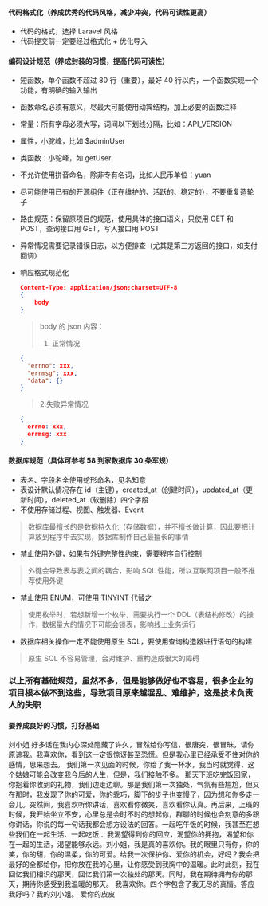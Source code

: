 #### 代码格式化（养成优秀的代码风格，减少冲突，代码可读性更高）
- 代码的格式，选择 Laravel 风格
- 代码提交前一定要经过格式化 + 优化导入

#### 编码设计规范（养成封装的习惯，提高代码可读性）
- 短函数，单个函数不超过 80 行（重要），最好 40 行以内，一个函数实现一个功能，有明确的输入输出
- 函数命名必须有意义，尽最大可能使用动宾结构，加上必要的函数注释
- 常量：所有字母必须大写，词间以下划线分隔，比如：API_VERSION
- 属性，小驼峰，比如 $adminUser
- 类函数：小驼峰，如 getUser
- 不允许使用拼音命名，除非专有名词，比如人民币单位：yuan
- 尽可能使用已有的开源组件（正在维护的、活跃的、稳定的），不要重复造轮子
- 路由规范：保留原项目的规范，使用具体的接口语义，只使用 GET 和 POST，查询接口用 GET，写入接口用 POST
- 异常情况需要记录错误日志，以方便排查（尤其是第三方返回的接口，如支付回调）
- 响应格式规范化
    
    ```json
    Content-Type: application/json;charset=UTF-8
    {
        body
    }
    ```
    
    > body 的 json 内容：
    > 1. 正常情况
    
    ```json
    {
      "errno": xxx,
      "errmsg": xxx,
      "data": {}
    }
    ```
    > 2.失败异常情况
    ```json
    {
      errno: xxx,
      errmsg: xxx
    }
    ```

#### 数据库规范（具体可参考 58 到家数据库 30 条军规）
- 表名、字段名全使用蛇形命名，见名知意
- 表设计默认情况存在 id（主键），created_at（创建时间），updated_at（更新时间），deleted_at（软删除）四个字段
- 不使用存储过程、视图、触发器、Event
> 数据库最擅长的是数据持久化（存储数据），并不擅长做计算，因此要把计算放到程序中去实现，数据库制作自己最擅长的事情
- 禁止使用外键，如果有外键完整性约束，需要程序自行控制
> 外键会导致表与表之间的耦合，影响 SQL 性能，所以互联网项目一般不推荐使用外键
- 禁止使用 ENUM，可使用 TINYINT 代替之
> 使用枚举时，若想新增一个枚举，需要执行一个 DDL（表结构修改）的操作，数据量大的情况下可能会锁表，影响线上业务运行
- 数据库相关操作一定不能使用原生 SQL，要使用查询构造器进行语句的构建
> 原生 SQL 不容易管理，会对维护、重构造成很大的障碍

### 以上所有基础规范，虽然不多，但是能够做好也不容易，很多企业的项目根本做不到这些，导致项目原来越混乱、难维护，这是技术负责人的失职
#### 要养成良好的习惯，打好基础

刘小姐
好多话在我内心深处隐藏了许久，冒然给你写信，很唐突，很冒昧，请你原谅我。我喜欢你，看到这一定很惊讶甚至恐慌。但是我心里已经承受不住对你的感情，思来想去。
我们第一次见面的时候，你给了我一杯水，我当时就觉得，这个姑娘可能会改变我今后的人生，但是，我们接触不多。
那天下班吃完饭回家，你抱着你收到的礼物，我们边走边聊。那是我们第一次独处，气氛有些尴尬，但又在那时，我发现了你的可爱，你的乖巧，脚下的步子也变慢了，因为想和你多走一会儿。突然间，我喜欢听你讲话，喜欢看你微笑，喜欢看你认真。再后来，上班的时候，我开始坐立不安，心里总是会时不时的想起你，群聊的时候也会刻意的多跟你讲话，你说的每一句话我都会想方设法的回答。一起吃午饭的时候，我甚至在想些我们在一起生活、一起吃饭...
我渴望得到你的回应，渴望你的拥抱，渴望和你在一起的生活，渴望能够永远。刘小姐，我是真的喜欢你。我的眼里只有你，你的笑，你的甜，你的温柔，你的可爱。给我一次保护你、爱你的机会，好吗？我会把最好的全都给你，把你放在我的心里，让你感受到我胸中的温暖。此时此刻，我在回忆我们相识的那天，回忆我们第一次独处的那天。同时，我在期待拥有你的那天，期待你感受到我温暖的那天。
我喜欢你。四个字包含了我无尽的真情。答应我好吗？我的刘小姐。
爱你的皮皮